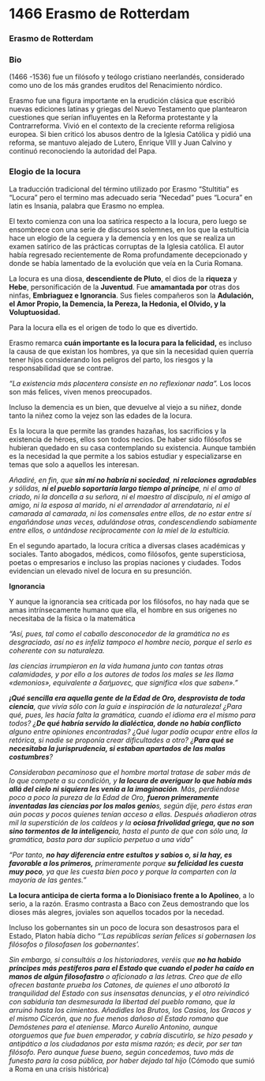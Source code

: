 # 1466   Erasmo de Rotterdam

### Erasmo de Rotterdam <a href="#_f86d11miclud" id="_f86d11miclud"></a>

### Bio <a href="#_snqv1lwg0pdt" id="_snqv1lwg0pdt"></a>

(1466 -1536) fue un filósofo y teólogo cristiano neerlandés, considerado como uno de los más grandes eruditos del Renacimiento nórdico.

Erasmo fue una figura importante en la erudición clásica que escribió nuevas ediciones latinas y griegas del Nuevo Testamento que plantearon cuestiones que serían influyentes en la Reforma protestante y la Contrarreforma. Vivió en el contexto de la creciente reforma religiosa europea. Si bien criticó los abusos dentro de la Iglesia Católica y pidió una reforma, se mantuvo alejado de Lutero, Enrique VIII y Juan Calvino y continuó reconociendo la autoridad del Papa.

### Elogio de la locura <a href="#_x4gzm620kc81" id="_x4gzm620kc81"></a>

La traducción tradicional del término utilizado por Erasmo “Stultitia” es “Locura” pero el termino mas adecuado seria “Necedad” pues “Locura” en latin es Insania, palabra que Erasmo no emplea.

El texto comienza con una loa satírica respecto a la locura, pero luego se ensombrece con una serie de discursos solemnes, en los que la estulticia hace un elogio de la ceguera y la demencia y en los que se realiza un examen satírico de las prácticas corruptas de la Iglesia católica. El autor había regresado recientemente de Roma profundamente decepcionado y donde se había lamentado de la evolución que veía en la Curia Romana.

La locura es una diosa, **descendiente de Pluto**, el dios de la **riqueza** y **Hebe**, personificación de la **Juventud**. Fue **amamantada por** otras dos ninfas, **Embriaguez e Ignorancia**. Sus fieles compañeros son la **Adulación, el Amor Propio, la Demencia, la Pereza, la Hedonia, el Olvido, y la Voluptuosidad.**

Para la locura ella es el origen de todo lo que es divertido.

Erasmo remarca **cuán importante es la locura para la felicidad,** es incluso la causa de que existan los hombres, ya que sin la necesidad quien querría tener hijos considerando los peligros del parto, los riesgos y la responsabilidad que se contrae.

_“La existencia más placentera consiste en no reflexionar nada”._ Los locos son más felices, viven menos preocupados.

Incluso la demencia es un bien, que devuelve al viejo a su niñez, donde tanto la niñez como la vejez son las edades de la locura.

Es la locura la que permite las grandes hazañas, los sacrificios y la existencia de héroes, ellos son todos necios. De haber sido filósofos se hubieran quedado en su casa contemplando su existencia. Aunque también es la necesidad la que permite a los sabios estudiar y especializarse en temas que solo a aquellos les interesan.

_Añadiré, en fin, que **sin mí no habría ni sociedad**, **ni relaciones agradables** y sólidas, **ni el pueblo soportaría largo tiempo al príncipe**, ni el amo al criado, ni la doncella a su señora, ni el maestro al discípulo, ni el amigo al amigo, ni la esposa al marido, ni el arrendador al arrendatario, ni el camarada al camarada, ni los comensales entre ellos, de no estar entre sí engañándose unas veces, adulándose otras, condescendiendo sabiamente entre ellos, o untándose recíprocamente con la miel de la estulticia._

En el segundo apartado, la locura crítica a diversas clases académicas y sociales. Tanto abogados, médicos, como filósofos, gente supersticiosa, poetas o empresarios e incluso las propias naciones y ciudades. Todos evidencian un elevado nivel de locura en su presunción.

**Ignorancia**

Y aunque la ignorancia sea criticada por los filósofos, no hay nada que se amas intrínsecamente humano que ella, el hombre en sus orígenes no necesitaba de la física o la matemática

_“Así, pues, tal como el caballo desconocedor de la gramática no es desgraciado, así no es infeliz tampoco el hombre necio, porque el serlo es coherente con su naturaleza._

_las ciencias irrumpieron en la vida humana junto con tantas otras calamidades, y por ello a los autores de todos los males se les llama «demonios», equivalente a δαἡμονες, que significa «los que saben».”_

_**¡Qué sencilla era aquella gente de la Edad de Oro, desprovista de toda ciencia**, que vivía sólo con la guía e inspiración de la naturaleza! ¿Para qué, pues, les hacía falta la gramática, cuando el idioma era el mismo para todos? ¿**De qué habría servido la dialéctica, donde no había conflicto** alguno entre opiniones encontradas? ¿Qué lugar podía ocupar entre ellos la retórica, si nadie se proponía crear dificultades a otro? ¿**Para qué se necesitaba la jurisprudencia, si estaban apartados de las malas costumbres**?_

_Consideraban pecaminoso que el hombre mortal tratase de saber más de lo que compete a su condición, y **la locura de averiguar lo que había más allá del cielo ni siquiera les venía a la imaginación**. Más, perdiéndose poco a poco la pureza de la Edad de Oro, **fueron primeramente inventadas las ciencias por los malos genio**s, según dije, pero éstas eran aún pocas y pocos quienes tenían acceso a ellas. Después añadieron otras mil la superstición de los caldeos y la **ociosa frivolidad griega, que no son sino tormentos de la inteligenci**a, hasta el punto de que con sólo una, la gramática, basta para dar suplicio perpetuo a una vida”_

_“Por tanto, **no hay diferencia entre estultos y sabios o, si la hay, es favorable a los primeros,** primeramente porque **su felicidad les cuesta muy poco**, ya que les cuesta bien poco y porque la comparten con la mayoría de las gentes.”_

**La locura anticipa de cierta forma a lo Dionisiaco frente a lo Apolíneo**, a lo serio, a la razón. Erasmo contrasta a Baco con Zeus demostrando que los dioses más alegres, joviales son aquellos tocados por la necedad.

Incluso los gobernantes sin un poco de locura son desastrosos para el Estado, Platon había dicho _“‘Las repúblicas serían felices si gobernasen los filósofos o filosofasen los gobernantes’._

_Sin embargo, si consultáis a los historiadores, veréis que **no ha habido príncipes más pestíferos para el Estado que cuando el poder ha caído en manos de algún filosofastro** o aficionado a las letras. Creo que de ello ofrecen bastante prueba los Catones, de quienes el uno alborotó la tranquilidad del Estado con sus insensatas denuncias, y el otro reivindicó con sabiduría tan desmesurada la libertad del pueblo romano, que la arruinó hasta los cimientos. Añadidles los Brutos, los Casios, los Gracos y el mismo Cicerón, que no fue menos dañoso al Estado romano que Demóstenes para el ateniense. Marco Aurelio Antonino, aunque otorguemos que fue buen emperador, y cabría discutirlo, se hizo pesado y antipático a los ciudadanos por esta misma razón; es decir, por ser tan filósofo. Pero aunque fuese bueno, según concedemos, tuvo más de funesto para la cosa pública, por haber dejado tal hijo_ (Cómodo que sumió a Roma en una crisis histórica)
